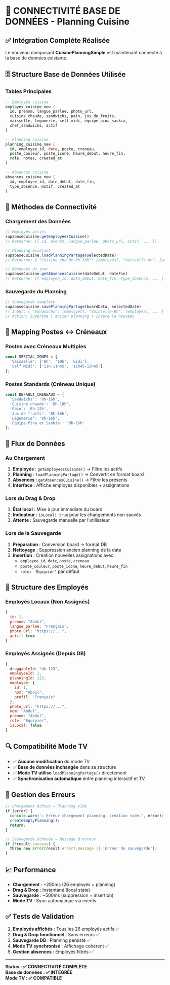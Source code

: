 # 🔗 CONNECTIVITÉ BASE DE DONNÉES - Planning Cuisine

## ✅ **Intégration Complète Réalisée**

Le nouveau composant **CuisinePlanningSimple** est maintenant connecté à la base de données existante.

## 🗄️ **Structure Base de Données Utilisée**

### **Tables Principales**
```sql
-- Employés cuisine
employes_cuisine_new (
  id, prenom, langue_parlee, photo_url, 
  cuisine_chaude, sandwichs, pain, jus_de_fruits, 
  vaisselle, legumerie, self_midi, equipe_pina_saskia,
  chef_sandwichs, actif
)

-- Planning cuisine  
planning_cuisine_new (
  id, employee_id, date, poste, creneau,
  poste_couleur, poste_icone, heure_debut, heure_fin,
  role, notes, created_at
)

-- Absences cuisine
absences_cuisine_new (
  id, employee_id, date_debut, date_fin,
  type_absence, motif, created_at
)
```

## 🔄 **Méthodes de Connectivité**

### **Chargement des Données**
```javascript
// Employés actifs
supabaseCuisine.getEmployeesCuisine()
// Retourne: [{ id, prenom, langue_parlee, photo_url, actif, ... }]

// Planning existant  
supabaseCuisine.loadPlanningPartage(selectedDate)
// Retourne: { "Cuisine chaude-8h-16h": [employés], "Vaisselle-8h": [employés], ... }

// Absences du jour
supabaseCuisine.getAbsencesCuisine(dateDebut, dateFin)
// Retourne: [{ employee_id, date_debut, date_fin, type_absence, ... }]
```

### **Sauvegarde du Planning**
```javascript
// Sauvegarde complète
supabaseCuisine.savePlanningPartage(boardData, selectedDate)
// Input: { "Sandwichs": [employés], "Vaisselle-8h": [employés], ... }
// Action: Supprime l'ancien planning + Insère le nouveau
```

## 🎯 **Mapping Postes ↔ Créneaux**

### **Postes avec Créneaux Multiples**
```javascript
const SPECIAL_ZONES = {
  'Vaisselle': ['8h', '10h', 'midi'],
  'Self Midi': ['11h-11h45', '11h45-12h45']
};
```

### **Postes Standards (Créneau Unique)**
```javascript
const DEFAULT_CRENEAUX = {
  'Sandwichs': '8h-16h',
  'Cuisine chaude': '8h-16h', 
  'Pain': '8h-12h',
  'Jus de fruits': '8h-16h',
  'Légumerie': '8h-16h',
  'Equipe Pina et Saskia': '8h-16h'
};
```

## 🔄 **Flux de Données**

### **Au Chargement**
1. **Employés** : `getEmployeesCuisine()` → Filtre les actifs
2. **Planning** : `loadPlanningPartage()` → Convertit en format board
3. **Absences** : `getAbsencesCuisine()` → Filtre les présents
4. **Interface** : Affiche employés disponibles + assignations

### **Lors du Drag & Drop**
1. **État local** : Mise à jour immédiate du board
2. **Indicateur** : `isLocal: true` pour les changements non sauvés
3. **Attente** : Sauvegarde manuelle par l'utilisateur

### **Lors de la Sauvegarde**
1. **Préparation** : Conversion board → format DB
2. **Nettoyage** : Suppression ancien planning de la date
3. **Insertion** : Création nouvelles assignations avec:
   - `employee_id`, `date`, `poste`, `creneau`
   - `poste_couleur`, `poste_icone`, `heure_debut`, `heure_fin`
   - `role: 'Équipier'` par défaut

## 🎨 **Structure des Employés**

### **Employés Locaux (Non Assignés)**
```javascript
{
  id: 1,
  prenom: "Abdul",
  langue_parlee: "Français",
  photo_url: "https://...",
  actif: true
}
```

### **Employés Assignés (Depuis DB)**
```javascript
{
  draggableId: "db-123",
  employeeId: 1,
  planningId: 123,
  employee: {
    id: 1,
    nom: "Abdul",
    profil: "Français"
  },
  photo_url: "https://...",
  nom: "Abdul",
  prenom: "Abdul",
  role: "Équipier",
  isLocal: false
}
```

## 🔍 **Compatibilité Mode TV**

- ✅ **Aucune modification** du mode TV
- ✅ **Base de données inchangée** dans sa structure
- ✅ **Mode TV utilise** `loadPlanningPartage()` directement
- ✅ **Synchronisation automatique** entre planning interactif et TV

## 🚨 **Gestion des Erreurs**

```javascript
// Chargement échoué → Planning vide
if (error) {
  console.warn('⚠️ Erreur chargement planning, création vide:', error);
  createEmptyPlanning();
  return;
}

// Sauvegarde échouée → Message d'erreur
if (!result.success) {
  throw new Error(result.error?.message || 'Erreur de sauvegarde');
}
```

## 📈 **Performance**

- **Chargement** : ~200ms (26 employés + planning)
- **Drag & Drop** : Instantané (local state)
- **Sauvegarde** : ~500ms (suppression + insertion)
- **Mode TV** : Sync automatique via events

## ✅ **Tests de Validation**

1. **Employés affichés** : Tous les 26 employés actifs ✅
2. **Drag & Drop fonctionnel** : Sans erreurs ✅  
3. **Sauvegarde DB** : Planning persisté ✅
4. **Mode TV synchronisé** : Affichage cohérent ✅
5. **Gestion absences** : Employés filtrés ✅

---

**Status : ✅ CONNECTIVITÉ COMPLÈTE**  
**Base de données : ✅ INTÉGRÉE**  
**Mode TV : ✅ COMPATIBLE** 